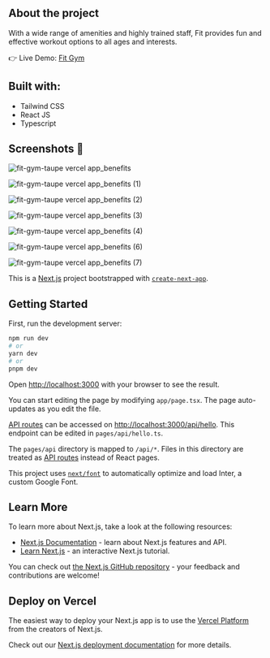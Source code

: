 ## About the project

With a wide range of amenities and highly trained staff, Fit provides fun and effective workout options to all ages and interests.

:point_right: Live Demo: [Fit Gym](https://fit-gym-taupe.vercel.app/)

## Built with:
- Tailwind CSS
- React JS
- Typescript

## Screenshots :camera_flash:

![fit-gym-taupe vercel app_benefits](https://user-images.githubusercontent.com/88942814/235233694-8cde3393-9f3e-44ae-a743-f51164433fd1.png)

![fit-gym-taupe vercel app_benefits (1)](https://user-images.githubusercontent.com/88942814/235233807-557ab4d1-e0cf-47e2-b13f-ce822e1b8364.png)

![fit-gym-taupe vercel app_benefits (2)](https://user-images.githubusercontent.com/88942814/235233900-be67064a-6e98-4a0c-abda-841624f87b32.png)

![fit-gym-taupe vercel app_benefits (3)](https://user-images.githubusercontent.com/88942814/235233966-96d9a018-47c4-4eaf-8681-32dae7c6da60.png)

![fit-gym-taupe vercel app_benefits (4)](https://user-images.githubusercontent.com/88942814/235234101-d113ef7f-2088-4650-9238-ca06febee9da.png)

![fit-gym-taupe vercel app_benefits (6)](https://user-images.githubusercontent.com/88942814/235234307-fe74bcce-1d85-4f78-a4c7-5317505e06ae.png)

![fit-gym-taupe vercel app_benefits (7)](https://user-images.githubusercontent.com/88942814/235234390-9c056fbe-33e4-40c1-88fc-df7e71ba7f36.png)

This is a [Next.js](https://nextjs.org/) project bootstrapped with [`create-next-app`](https://github.com/vercel/next.js/tree/canary/packages/create-next-app).

## Getting Started

First, run the development server:

```bash
npm run dev
# or
yarn dev
# or
pnpm dev
```

Open [http://localhost:3000](http://localhost:3000) with your browser to see the result.

You can start editing the page by modifying `app/page.tsx`. The page auto-updates as you edit the file.

[API routes](https://nextjs.org/docs/api-routes/introduction) can be accessed on [http://localhost:3000/api/hello](http://localhost:3000/api/hello). This endpoint can be edited in `pages/api/hello.ts`.

The `pages/api` directory is mapped to `/api/*`. Files in this directory are treated as [API routes](https://nextjs.org/docs/api-routes/introduction) instead of React pages.

This project uses [`next/font`](https://nextjs.org/docs/basic-features/font-optimization) to automatically optimize and load Inter, a custom Google Font.

## Learn More

To learn more about Next.js, take a look at the following resources:

- [Next.js Documentation](https://nextjs.org/docs) - learn about Next.js features and API.
- [Learn Next.js](https://nextjs.org/learn) - an interactive Next.js tutorial.

You can check out [the Next.js GitHub repository](https://github.com/vercel/next.js/) - your feedback and contributions are welcome!

## Deploy on Vercel

The easiest way to deploy your Next.js app is to use the [Vercel Platform](https://vercel.com/new?utm_medium=default-template&filter=next.js&utm_source=create-next-app&utm_campaign=create-next-app-readme) from the creators of Next.js.

Check out our [Next.js deployment documentation](https://nextjs.org/docs/deployment) for more details.

